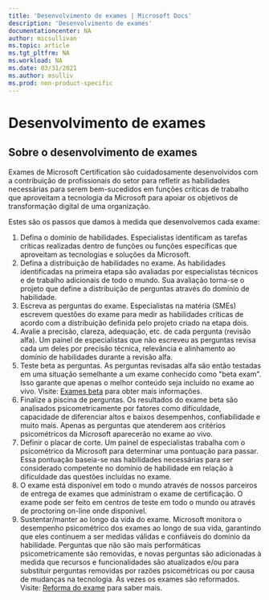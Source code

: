 ```yaml
---
title: 'Desenvolvimento de exames | Microsoft Docs'
description: 'Desenvolvimento de exames' 
documentationcenter: NA 
author: micsullivan
ms.topic: article
ms.tgt_pltfrm: NA
ms.workload: NA
ms.date: 03/31/2021
ms.author: msulliv
ms.prod: non-product-specific
---
```

# Desenvolvimento de exames

## Sobre o desenvolvimento de exames

Exames de Microsoft Certification são cuidadosamente desenvolvidos com a contribuição de profissionais do setor para refletir as habilidades necessárias para serem bem-sucedidos em funções críticas de trabalho que aproveitam a tecnologia da Microsoft para apoiar os objetivos de transformação digital de uma organização. 

Estes são os passos que damos à medida que desenvolvemos cada exame:

1. Defina o domínio de habilidades. Especialistas identificam as tarefas críticas realizadas dentro de funções ou funções específicas que aproveitam as tecnologias e soluções da Microsoft.
2. Defina a distribuição de habilidades no exame. As habilidades identificadas na primeira etapa são avaliadas por especialistas técnicos e de trabalho adicionais de todo o mundo. Sua avaliação torna-se o projeto que define a distribuição de perguntas através do domínio de habilidade.
3. Escreva as perguntas do exame. Especialistas na matéria (SMEs) escrevem questões do exame para medir as habilidades críticas de acordo com a distribuição definida pelo projeto criado na etapa dois.
4. Avalie a precisão, clareza, adequação, etc. de cada pergunta (revisão alfa). Um painel de especialistas que não escreveu as perguntas revisa cada um deles por precisão técnica, relevância e alinhamento ao domínio de habilidades durante a revisão alfa.
5. Teste beta as perguntas. As perguntas revisadas alfa são então testadas em uma situação semelhante a um exame conhecido como "beta exam". Isso garante que apenas o melhor conteúdo seja incluído no exame ao vivo. Visite: [Exames beta](/learn/certifications/beta-exams) para obter mais informações. 
6. Finalize a piscina de perguntas. Os resultados do exame beta são analisados psicometricamente por fatores como dificuldade, capacidade de diferenciar altos e baixos desempenhos, confiabilidade e muito mais. Apenas as perguntas que atenderem aos critérios psicométricos da Microsoft aparecerão no exame ao vivo.
7. Definir o placar de corte. Um painel de especialistas trabalha com o psicométrico da Microsoft para determinar uma pontuação para passar. Essa pontuação baseia-se nas habilidades necessárias para ser considerado competente no domínio de habilidade em relação à dificuldade das questões incluídas no exame.
8. O exame está disponível em todo o mundo através de nossos parceiros de entrega de exames que administram o exame de certificação. O exame pode ser feito em centros de teste em todo o mundo ou através de proctoring on-line onde disponível.
9. Sustentar/manter ao longo da vida do exame. Microsoft monitora o desempenho psicométrico dos exames ao longo de sua vida, garantindo que eles continuem a ser medidas válidas e confiáveis do domínio da habilidade. Perguntas que não são mais performáticas psicometricamente são removidas, e novas perguntas são adicionadas à medida que recursos e funcionalidades são atualizados e/ou para substituir perguntas removidas por razões psicométricas ou por causa de mudanças na tecnologia. Às vezes os exames são reformados. Visite: [Reforma do exame](/learn/certifications/retired-certification-exams) para saber mais.
